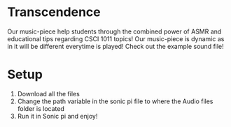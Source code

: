 # Transcendence 
Our music-piece help students through the combined power of ASMR and educational tips regarding CSCI 1011 topics! Our music-piece is dynamic as in it will be different everytime is played! Check out the example sound file!
# Setup
1. Download all the files
2. Change the path variable in the sonic pi file to where the Audio files folder is located
3. Run it in Sonic pi and enjoy!

